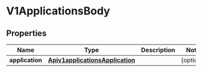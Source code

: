 # V1ApplicationsBody

## Properties
Name | Type | Description | Notes
------------ | ------------- | ------------- | -------------
**application** | [**Apiv1applicationsApplication**](Apiv1applicationsApplication.md) |  |  [optional]
